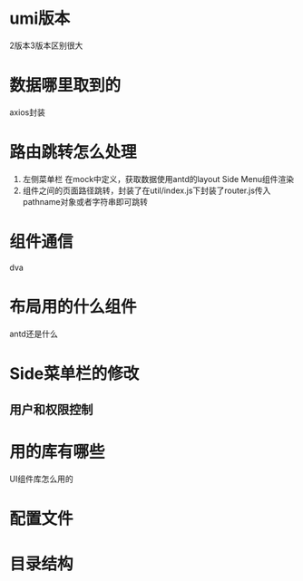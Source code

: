 # umi版本
  2版本3版本区别很大
# 数据哪里取到的
  axios封装
# 路由跳转怎么处理
1) 左侧菜单栏 在mock中定义，获取数据使用antd的layout Side Menu组件渲染
2) 组件之间的页面路径跳转，封装了在util/index.js下封装了router.js传入pathname对象或者字符串即可跳转
# 组件通信
  dva
# 布局用的什么组件
  antd还是什么

# Side菜单栏的修改
## 用户和权限控制

# 用的库有哪些
  UI组件库怎么用的

# 配置文件
# 目录结构

